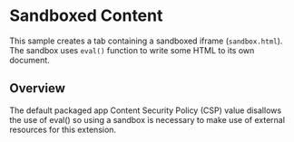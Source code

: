 # Sandboxed Content

This sample creates a tab containing a sandboxed iframe (`sandbox.html`).
The sandbox uses `eval()` function to write some HTML to its own document.

## Overview

The default packaged app Content Security Policy (CSP) value disallows the use of eval() so using a sandbox is necessary to make use of external resources for this extension.

